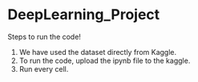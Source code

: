 # DeepLearning_Project

Steps to run the code!
1. We have used the dataset directly from Kaggle.
2. To run the code, upload the ipynb file to the kaggle.
3. Run every cell.
